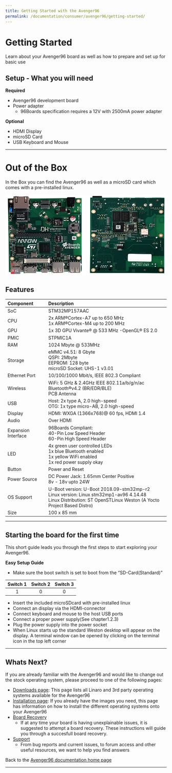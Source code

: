 ```yaml
---
title: Getting Started with the Avenger96
permalink: /documentation/consumer/avenger96/getting-started/
---
```

# Getting Started

Learn about your Avenger96 board as well as how to prepare and set up for basic use

## Setup - What you will need

**Required**
- Avenger96 development board
- Power adapter
   - 96Boards specification requires a 12V with 2500mA power adapter

**Optional**
- HDMI Display
- microSD Card
- USB Keyboard and Mouse

***

# Out of the Box

In the Box you can find the Avenger96 as well as a microSD card which comes with a pre-installed linux.

<img src="../additional-docs/images/images-board/sd/avenger96-front-sd.png" data-canonical-src="../additional-docs/images/images-board/sd/avenger96-front-sd.png" width="250" height="250" />
<img src="../additional-docs/images/images-board/sd/avenger96-back-sd.png" data-canonical-src="../additional-docs/images/images-board/sd/avenger96-back-sd.png" width="250" height="250" />


## Features

|   Component          |   Description |
|:---------------------|:--------------|
|  SoC                 | STM32MP157AAC              |
|  CPU                 | 2x ARM®Cortex-A7 up to 650 MHz <br> 1x ARM®Cortex-M4 up to 200 MHz                                                     |
|  GPU                 | 1x 3D GPU Vivante® @ 533 MHz -OpenGL® ES 2.0                                                                           |
|  PMIC                | STPMIC1A                                                                                                               |
|  RAM                 | 1024 Mbyte @ 533MHz                                                                                                    |
|  Storage             | eMMC v4.51: 8 Gbyte <br> QSPI: 2Mbyte <br> EEPROM: 128 byte <br> microSD Socket: UHS-1 v3.01                           |
|  Ethernet Port       | 10/100/1000 Mbit/s, IEEE 802.3 Compliant                                                                               |
|  Wireless            | WiFi: 5 GHz & 2.4GHz IEEE 802.11a/b/g/n/ac <br> Bluetooth®v4.2 (BR/EDR/BLE) <br> PCB Antenna                           |
|  USB                 | Host: 2x type A, 2.0 high-speed <br> OTG: 1x type micro-AB, 2.0 high-speed                                             |
|  Display             | HDMI: WXGA (1366x768)@ 60 fps, HDMI 1.4                                                                                |
|  Audio               | Over HDMI                                                                                                              |
|  Expansion Interface | 96Boards Compliant: <br> 40-Pin Low Speed Header <br> 60-Pin High Speed Header                                         |
|  LED                 | 4x green user controlled LEDs <br> 1x blue Bluetooth enabled <br> 1x yellow WiFi enabled <br> 1x red power supply okay |
|  Button              | Power and Reset                                                                                                        |
|  Power Source        | DC Power Jack: 1.65mm Center Positive <br> 8v - 18v upto 24W                                                           |
|  OS Support          | U-Boot version: U-Boot 2018.09-stm32mp-r2 <br> Linux version: Linux stm32mp1-av96 4.14.48 <br> Linux Distribution: ST OpenSTLinux Weston (A Yocto Project Based Distro) |
|  Size                | 100 x 85 mm                                                                                                            |


***

## Starting the board for the first time

This short guide leads you through the first steps to start exploring your Avenger96.

**Easy Setup Guide**
- Make sure the boot switch is set to boot from the “SD-Card(Standard)”

| Switch 1 | Switch 2 | Switch 3 |
|:--------:|:--------:|:--------:|
| 1        | 0        | 0        |

- Insert the included microSDcard with pre-installed linux
- Connect an display via the HDMI-connector
- Connect keyboard and mouse to the host USB ports
- Connect a proper power supply(See chapter1.2.3)
- Plug the power supply into the power socket
- When Linux starts up the standard Weston desktop will appear on the display. A terminal window can be opened by clicking on the terminal icon in the top left corner


***

## Whats Next?

If you are already familiar with the Avenger96 and would like to change out the stock operating system, please proceed to one of the following pages:

- [Downloads page](../downloads/): This page lists all Linaro and 3rd party operating systems available for the Avenger96
- [Installation page](../installation/): If you already have the images you need, this page has information on how to install the different operating systems onto your Avenger96
- [Board Recovery](../installation/board-recovery/)
   - If at any time your board is having unexplainable issues, it is suggested to attempt a board recovery. These instructions will guide you through a succesfull board recovery.
- [Support](../support/)
   - From bug reports and current issues, to forum access and other useful resources, we want to help you find answers

Back to the [Avenger96 documentation home page](../)

***
